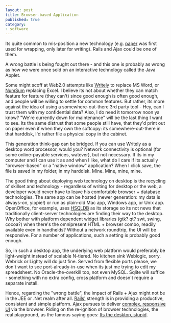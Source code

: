 ```yaml
---
layout: post
title: Browser-based Application
published: true
category:
- software
---
```

Its quite common to mis-position a new technology (e.g. [paper](http://educ.ubc.ca/courses/lled301/textbook/multimedia/timeline.html) was first used for wrapping, only later for writing). Rails and Ajax could be one of them.   
  
A wrong battle is being fought out there - and this one is probably as wrong as how we were once sold on an interactive technology called the Java Applet.  
  
Some might scoff at Web2.0 attempts like [Writely](http://www.writely.com/) to replace MS Word, or [NumSum](http://numsum.com/scratch/new) replacing Excel. I believe its not about whether they can match feature for feature (they can't) since good enough is often good enough, and people will be willing to settle for common features. But rather, its more against the idea of using a somewhere-out-there 3rd party tool - Hey, can I trust them with my confidential data? Also, I do need it tomorrow noon ya know? "We're currently down for maintenance" will be the last thing I want to see. Its the same distrust that some people still have, that they'd print out on paper even if when they own the softcopy: its somewhere-out-there in that harddisk, I'd rather file a physical copy in the cabinet.  
  
This generation think-gap can be bridged. If you can use Writely as a desktop word processor, would you? Network connectivity is optional (for some online-payable services, watever), but not necessary. If its in my computer and I can use it as and when I like, what do I care if its actually "browser-based" or a "native window" application? When I click save, the file is saved in my folder, in my harddisk. Mine. Mine, mine, mine.  
  
The good thing about deploying web technology on desktop is the recycling of skillset and technology - regardless of writing for desktop or the web, a developer would never have to leave his comfortable browser + database technologies. The same app can be hosted (newer generation: my data is always-on, yippie!) or run as plain-old Mac app, Windows app, or Unix app. OpenOffice, for example, uses [HSQLDB](http://hsqldb.org/) as its storage so its not news that traditionally client-server technologies are finding their way to the desktop. Why bother with platform dependent widget libraries (gtk? qt? swt, swing, cocoa?) when there's the omnipresent HTML + browser combo, readily available even in handhelds? Without a network roundtrip, the UI will be responsive. For a number of applications, such a setting is probably good enough.  
  
So, in such a desktop app, the underlying web platform would preferably be light-weight instead of scalable N-tiered. No kitchen sink Weblogic, sorry. Webrick or Lighty will do just fine. Served from flexible ports please, we don't want to see port-already-in-use when its just me trying to edit my spreadsheet. No Oracle-the-overkill too, not even MySQL. Sqlite will suffice - something with no extra config, cross platform and doesn't require a separate install.   
  
Hence, regarding the "wrong battle", the impact of Rails + Ajax might not be in the JEE or .Net realm after all. [Rails'](http://www.rubyonrails.org/) strength is in providing a productive, consistent and simple platform. Ajax pursues to deliver [complex, responsive UI](http://www.backbase.com/) via the browser. Riding on the re-ignition of browser technologies, the real playground, as the famous saying goes: [Its the desktop, stupid](http://www.google.com/search?q=Its%20the%20desktop%2C%20stupid).

